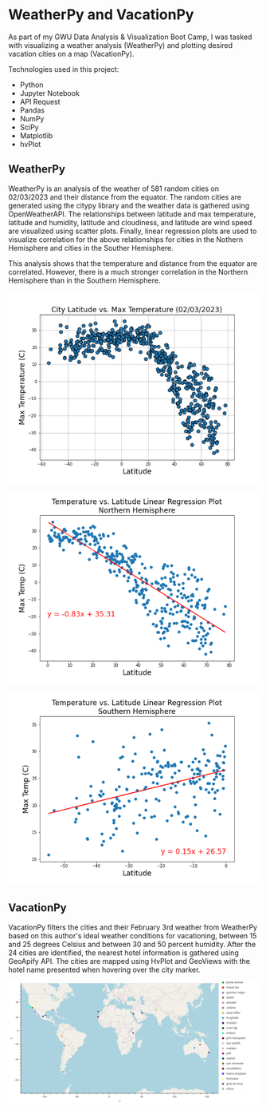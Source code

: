 # WeatherPy and VacationPy

As part of my GWU Data Analysis & Visualization Boot Camp, I was tasked with visualizing a weather analysis (WeatherPy) and plotting desired vacation cities on a map (VacationPy).

Technologies used in this project:
* Python
* Jupyter Notebook
* API Request
* Pandas
* NumPy
* SciPy
* Matplotlib
* hvPlot

## WeatherPy

WeatherPy is an analysis of the weather of 581 random cities on 02/03/2023 and their distance from the equator. The random cities are generated using the citypy library and the weather data is gathered using OpenWeatherAPI. The relationships between latitude and max temperature, latitude and humidity, latitude and cloudiness, and latitude are wind speed are visualized using scatter plots. Finally, linear regression plots are used to visualize correlation for the above relationships for cities in the Nothern Hemisphere and cities in the Souther Hemisphere.

This analysis shows that the temperature and distance from the equator are correlated. However, there is a much stronger correlation in the Northern Hemisphere than in the Southern Hemisphere.

![Fig1](WeatherPy/output_data/Fig1.png)

![Fig5](WeatherPy/output_data/Fig5.png)

![Fig6](WeatherPy/output_data/Fig6.png)

## VacationPy

VacationPy filters the cities and their February 3rd weather from WeatherPy based on this author's ideal weather conditions for vacationing, between 15 and 25 degrees Celsius and between 30 and 50 percent humidity. After the 24 cities are identified, the nearest hotel information is gathered using GeoApify API. The cities are mapped using HvPlot and GeoViews with the hotel name presented when hovering over the city marker.

![vacation_cities](WeatherPy/output_data/vacation_cities.png)
